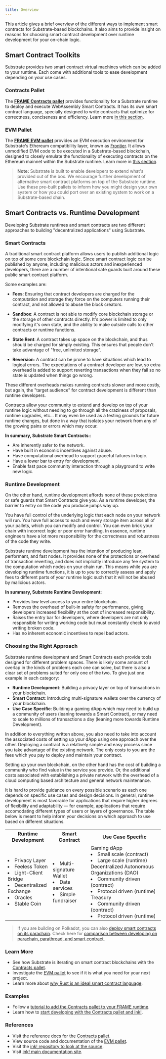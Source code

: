 ```yaml
---
title: Overview
---
```


This article gives a brief overview of the different ways to implement
smart contracts for Substrate-based blockchains. It also aims to provide insight on
reasons for choosing smart contract development over runtime development for your on-chain logic.

## Smart Contract Toolkits

Substrate provides two smart contract virtual machines which can be added to your runtime. Each come 
with additional tools to ease development depending on your use cases.

### Contracts Pallet

The [**FRAME Contracts pallet**](https://substrate.dev/rustdocs/v3.0.0-monthly-2021-05/pallet_contracts/index.html) 
provides functionality for a Substrate runtime to deploy
and execute WebAssembly Smart Contracts. It has its
own smart contract language, specially designed to write contracts that optimize for correctness, conciseness and efficiency.
Learn more [in this section](contracts-pallet).

### EVM Pallet

The [**FRAME EVM pallet**](https://docs.rs/pallet_evm/) provides an EVM execution environment for Substrate's Ethereum 
compatibility layer, known as [Frontier](https://github.com/paritytech/frontier). It allows unmodified EVM
code to be executed in a Substrate-based blockchain, designed to closely emulate the
functionality of executing contracts on the Ethereum mainnet within the Substrate runtime.
Learn more in [this section](evm-pallet).

> **Note:** Substrate is built to enable developers to extend what's provided out of the box. 
We encourage further development of alternative smart contract platforms on top of the Substrate
runtime. 
Use these pre-built pallets to inform how you might design your own system or how you could port over an
existing system to work on a Substrate-based chain.

## Smart Contracts vs. Runtime Development

Developing Substrate runtimes and smart contracts are two different approaches to building
"decentralized applications" using Substrate.

### Smart Contracts

A traditional smart contract platform allows users to publish additional logic on top of some core
blockchain logic. Since smart contract logic can be published by anyone, including malicious actors
and inexperienced developers, there are a number of intentional safe guards built around these
public smart contract platform.

Some examples are:

- **Fees**: Ensuring that contract developers are charged for the computation and storage they force
  on the computers running their contract, and not allowed to abuse the block creators.

- **Sandbox**: A contract is not able to modify core blockchain storage or the storage of other
  contracts directly. It's power is limited to only modifying it's own state, and the ability to
  make outside calls to other contracts or runtime functions.

- **State Rent**: A contract takes up space on the blockchain, and thus should be charged for simply
  existing. This ensures that people don't take advantage of "free, unlimited storage".

- **Reversion**: A contract can be prone to have situations which lead to logical errors. The
  expectations of a contract developer are low, so extra overhead is added to support reverting
  transactions when they fail so no state is updated when things go wrong.

These different overheads makes running contracts slower and more costly, but again, the "target
audience" for contract development is different than runtime developers.

Contracts allow your community to extend and develop on top of your runtime logic without
needing to go through all the craziness of proposals, runtime upgrades, etc... It may even be used
as a testing grounds for future runtime changes, but done in a way that isolates your network from
any of the growing pains or errors which may occur.

**In summary, Substrate Smart Contracts:**:

- Are inherently safer to the network.
- Have built in economic incentives against abuse.
- Have computational overhead to support graceful failures in logic.
- Have a lower bar to entry for development.
- Enable fast pace community interaction through a playground to write new logic.

### Runtime Development

On the other hand, runtime development affords none of these protections or safe guards that Smart
Contracts give you. As a runtime developer, the barrier to entry on the code you produce jumps way up.

You have full control of the underlying logic that each node on your network will run. You have full
access to each and every storage item across all of your pallets, which you can modify and control.
You can even brick your chain with incorrect logic or poor error handling. In essence, runtime engineers
have a lot more responsibility for the correctness and robustness of the code they write.

Substrate runtime development has the intention of producing lean, performant, and fast nodes.
It provides none of the protections or overhead of transaction reverting, and does not
implicitly introduce any fee system to the computation which nodes on your chain run. This means
while you are developing runtime functions, it is up to _you_ to correctly assess and apply fees to
different parts of your runtime logic such that it will not be abused by malicious actors.

**In summary, Substrate Runtime Development:**

- Provides low level access to your entire blockchain.
- Removes the overhead of built-in safety for performance,
giving developers increased flexibility at the cost of increased responsibility.
- Raises the entry bar for developers, where developers are 
not only responsible for writing working code but must constantly check to avoid writing broken code.
- Has no inherent economic incentives to repel bad actors.

### Choosing the Right Approach

Substrate runtime development and Smart Contracts each provide tools designed for different problem spaces. There is likely some amount of overlap in the kinds of problems each one can solve, but
there is also a clear set of problems suited for only one of the two. To give just one example in
each category:

- **Runtime Development**: Building a privacy layer on top of transactions in your blockchain.
- **Smart Contract**: Introducing multi-signature wallets over the currency of your blockchain.
- **Use Case Specific**: Building a gaming dApp which may need to build up a community of users (leaning towards a
  Smart Contract), or may need to scale to millions of transactions a day (leaning more towards Runtime
  Development).

In addition to everything written above, you also need to take into account the associated costs of setting up your
dApp using one approach over the other. Deploying a contract is a relatively simple and easy process since you
take advantage of the existing network. The only costs to you are the fees which you pay to deploy
and maintain your contract.

Setting up your own blockchain, on the other hand has the cost of building a community who find value
in the service you provide. Or, the additional costs 
associated with establishing a private network with the overhead of a cloud computing based architecture and
general network maintenance.

It is hard to provide guidance on every possible scenario 
as each one depends on specific use cases and design decisions. 
In general, runtime development is most favorable for applications that
require higher degrees of flexibility and adaptability &mdash; for example,
applications that require accomodating different types of users or layers of 
governance. The table below is meant to help inform your 
decisions on which approach to use based on different situations.

<table>
  <tr>
    <th>Runtime Development </th>
    <th>Smart Contract</th>
    <th>Use Case Specific</th>
  </tr>
  <tr>
    <td>
      <li> Privacy Layer </li>
      <li> Feeless Token </li>
      <li> Light-Client Bridge </li>
      <li> Decentralized Exchange </li>
      <li> Oracles </li>
      <li> Stable Coin </li>
    </td>
    <td>
      <li>Multi-signature Wallet </li>
      <li>Data services </li>
      <li>Simple fundraiser </li>
    </td>
    <td>
      Gaming dApp
        <li> Small scale (contract) </li>
        <li> Large scale (runtime)
      Decentralized Autonomous Organizations (DAO)
        <li>Community driven (contract)</li>
        <li>Protocol driven (runtime)</li>
      Treasury
        <li>Community driven (contract)</li>
        <li>Protocol driven (runtime)</li>
    </td>
  </tr>
</table>

> If you are building on Polkadot, you can also
[deploy smart contracts on its parachain](https://wiki.polkadot.network/docs/en/build-smart-contracts). Check here for
[comparison between developing on parachain, parathread, and smart contract](https://wiki.polkadot.network/docs/en/build-build-with-polkadot#what-is-the-difference-between-building-a-parachain-a-parathread-or-a-smart-contract).

### Learn More

- See how Substrate is iterating on smart contract blockchains with the
  [Contracts pallet](contracts-pallet).
- Investigate the [EVM pallet](evm-pallet) to see if it is what you need for your next project.
- Learn more about [why Rust is an ideal smart contract language](https://paritytech.github.io/ink-docs/why-rust-for-smart-contracts).
### Examples

- Follow a
  [tutorial to add the Contracts pallet to your FRAME runtime](../../tutorials/add-contracts-pallet/).
- Learn how to
  [start developing with the Contracts pallet and ink!](https://substrate.dev/substrate-contracts-workshop/#/).

### References

- Visit the reference docs for the
  [Contracts pallet](https://substrate.dev/rustdocs/v3.0.0/pallet_contracts/index.html).
- View source code and documentation of the
  [EVM pallet](https://github.com/paritytech/frontier/tree/master/frame/evm).
- Visit the
  [ink! repository to look at the source](https://github.com/paritytech/ink).
- Visit [ink! main documentation site](https://paritytech.github.io/ink-docs/).